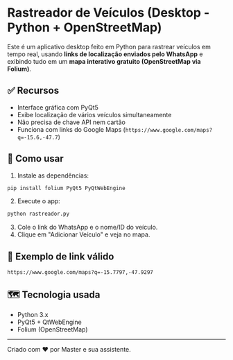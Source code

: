 
# Rastreador de Veículos (Desktop - Python + OpenStreetMap)

Este é um aplicativo desktop feito em Python para rastrear veículos em tempo real, usando **links de localização enviados pelo WhatsApp** e exibindo tudo em um **mapa interativo gratuito (OpenStreetMap via Folium)**.

## ✅ Recursos

- Interface gráfica com PyQt5
- Exibe localização de vários veículos simultaneamente
- Não precisa de chave API nem cartão
- Funciona com links do Google Maps (`https://www.google.com/maps?q=-15.6,-47.7`)

## 🚀 Como usar

1. Instale as dependências:

```bash
pip install folium PyQt5 PyQtWebEngine
```

2. Execute o app:

```bash
python rastreador.py
```

3. Cole o link do WhatsApp e o nome/ID do veículo.
4. Clique em "Adicionar Veículo" e veja no mapa.

## 📌 Exemplo de link válido

```
https://www.google.com/maps?q=-15.7797,-47.9297
```

## 🗺️ Tecnologia usada

- Python 3.x
- PyQt5 + QtWebEngine
- Folium (OpenStreetMap)

---

Criado com ❤️ por Master e sua assistente.
